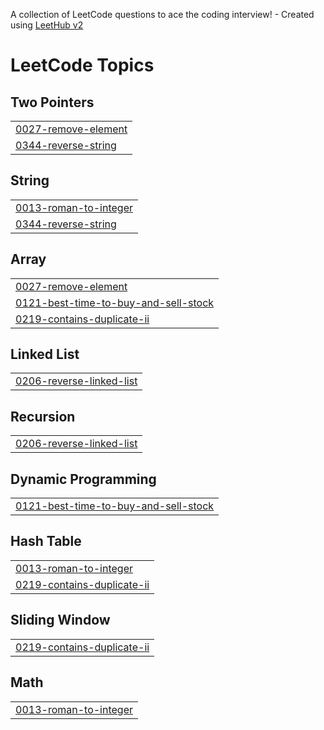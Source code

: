 A collection of LeetCode questions to ace the coding interview! - Created using [LeetHub v2](https://github.com/arunbhardwaj/LeetHub-2.0)
<!---LeetCode Topics Start-->
# LeetCode Topics
## Two Pointers
|  |
| ------- |
| [0027-remove-element](https://github.com/mseeam99/LeetCode-Problem-Solving/tree/master/0027-remove-element) |
| [0344-reverse-string](https://github.com/mseeam99/LeetCode-Problem-Solving/tree/master/0344-reverse-string) |
## String
|  |
| ------- |
| [0013-roman-to-integer](https://github.com/mseeam99/LeetCode-Problem-Solving/tree/master/0013-roman-to-integer) |
| [0344-reverse-string](https://github.com/mseeam99/LeetCode-Problem-Solving/tree/master/0344-reverse-string) |
## Array
|  |
| ------- |
| [0027-remove-element](https://github.com/mseeam99/LeetCode-Problem-Solving/tree/master/0027-remove-element) |
| [0121-best-time-to-buy-and-sell-stock](https://github.com/mseeam99/LeetCode-Problem-Solving/tree/master/0121-best-time-to-buy-and-sell-stock) |
| [0219-contains-duplicate-ii](https://github.com/mseeam99/LeetCode-Problem-Solving/tree/master/0219-contains-duplicate-ii) |
## Linked List
|  |
| ------- |
| [0206-reverse-linked-list](https://github.com/mseeam99/LeetCode-Problem-Solving/tree/master/0206-reverse-linked-list) |
## Recursion
|  |
| ------- |
| [0206-reverse-linked-list](https://github.com/mseeam99/LeetCode-Problem-Solving/tree/master/0206-reverse-linked-list) |
## Dynamic Programming
|  |
| ------- |
| [0121-best-time-to-buy-and-sell-stock](https://github.com/mseeam99/LeetCode-Problem-Solving/tree/master/0121-best-time-to-buy-and-sell-stock) |
## Hash Table
|  |
| ------- |
| [0013-roman-to-integer](https://github.com/mseeam99/LeetCode-Problem-Solving/tree/master/0013-roman-to-integer) |
| [0219-contains-duplicate-ii](https://github.com/mseeam99/LeetCode-Problem-Solving/tree/master/0219-contains-duplicate-ii) |
## Sliding Window
|  |
| ------- |
| [0219-contains-duplicate-ii](https://github.com/mseeam99/LeetCode-Problem-Solving/tree/master/0219-contains-duplicate-ii) |
## Math
|  |
| ------- |
| [0013-roman-to-integer](https://github.com/mseeam99/LeetCode-Problem-Solving/tree/master/0013-roman-to-integer) |
<!---LeetCode Topics End-->